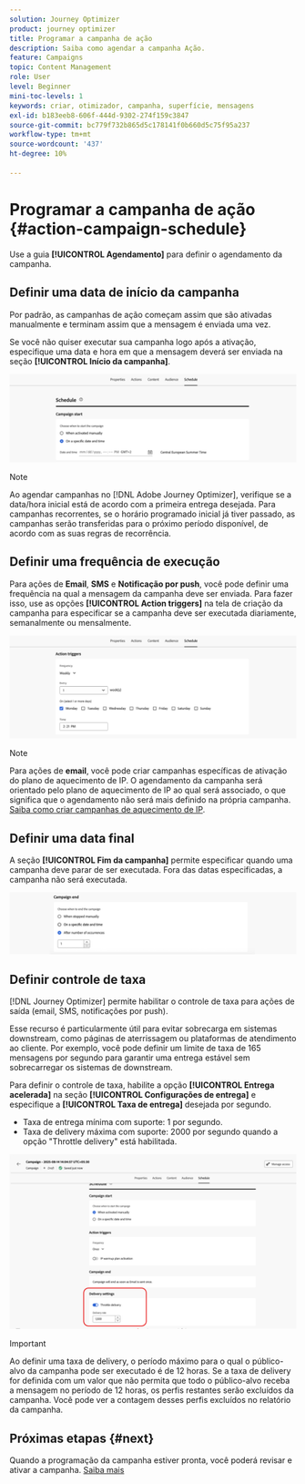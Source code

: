 ```yaml
---
solution: Journey Optimizer
product: journey optimizer
title: Programar a campanha de ação
description: Saiba como agendar a campanha Ação.
feature: Campaigns
topic: Content Management
role: User
level: Beginner
mini-toc-levels: 1
keywords: criar, otimizador, campanha, superfície, mensagens
exl-id: b183eeb8-606f-444d-9302-274f159c3847
source-git-commit: bc779f732b865d5c178141f0b660d5c75f95a237
workflow-type: tm+mt
source-wordcount: '437'
ht-degree: 10%

---
```


# Programar a campanha de ação {#action-campaign-schedule}

Use a guia **[!UICONTROL Agendamento]** para definir o agendamento da campanha.

## Definir uma data de início da campanha

Por padrão, as campanhas de ação começam assim que são ativadas manualmente e terminam assim que a mensagem é enviada uma vez.

Se você não quiser executar sua campanha logo após a ativação, especifique uma data e hora em que a mensagem deverá ser enviada na seção **[!UICONTROL Início da campanha]**.

![](assets/campaign-start.png)

>[!NOTE]
>
>Ao agendar campanhas no [!DNL Adobe Journey Optimizer], verifique se a data/hora inicial está de acordo com a primeira entrega desejada. Para campanhas recorrentes, se o horário programado inicial já tiver passado, as campanhas serão transferidas para o próximo período disponível, de acordo com as suas regras de recorrência.

## Definir uma frequência de execução

Para ações de **Email**, **SMS** e **Notificação por push**, você pode definir uma frequência na qual a mensagem da campanha deve ser enviada. Para fazer isso, use as opções **[!UICONTROL Action triggers]** na tela de criação da campanha para especificar se a campanha deve ser executada diariamente, semanalmente ou mensalmente.

![](assets/campaign-frequency.png)

>[!NOTE]
>
>Para ações de **email**, você pode criar campanhas específicas de ativação do plano de aquecimento de IP. O agendamento da campanha será orientado pelo plano de aquecimento de IP ao qual será associado, o que significa que o agendamento não será mais definido na própria campanha. [Saiba como criar campanhas de aquecimento de IP](../configuration/ip-warmup-campaign.md).

## Definir uma data final

A seção **[!UICONTROL Fim da campanha]** permite especificar quando uma campanha deve parar de ser executada. Fora das datas especificadas, a campanha não será executada.

![](assets/campaign-end.png)

## Definir controle de taxa

[!DNL Journey Optimizer] permite habilitar o controle de taxa para ações de saída (email, SMS, notificações por push).

Esse recurso é particularmente útil para evitar sobrecarga em sistemas downstream, como páginas de aterrissagem ou plataformas de atendimento ao cliente. Por exemplo, você pode definir um limite de taxa de 165 mensagens por segundo para garantir uma entrega estável sem sobrecarregar os sistemas de downstream.

Para definir o controle de taxa, habilite a opção **[!UICONTROL Entrega acelerada]** na seção **[!UICONTROL Configurações de entrega]** e especifique a **[!UICONTROL Taxa de entrega]** desejada por segundo.

* Taxa de entrega mínima com suporte: 1 por segundo.
* Taxa de delivery máxima com suporte: 2000 por segundo quando a opção &quot;Throttle delivery&quot; está habilitada.

![](assets/throttling-rate-control.png)

>[!IMPORTANT]
>
>Ao definir uma taxa de delivery, o período máximo para o qual o público-alvo da campanha pode ser executado é de 12 horas. Se a taxa de delivery for definida com um valor que não permita que todo o público-alvo receba a mensagem no período de 12 horas, os perfis restantes serão excluídos da campanha. Você pode ver a contagem desses perfis excluídos no relatório da campanha.

## Próximas etapas {#next}

Quando a programação da campanha estiver pronta, você poderá revisar e ativar a campanha. [Saiba mais](review-activate-campaign.md)
